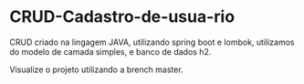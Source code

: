 # CRUD-Cadastro-de-usua-rio




CRUD criado na lingagem JAVA, utilizando spring boot e lombok, utilizamos do modelo de camada simples, e  banco de dados h2.

Visualize o projeto utilizando a brench master.
